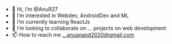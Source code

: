 - 👋 Hi, I’m @AnuR27
- 👀 I’m interested in Webdev, AndroidDev and ML
- 🌱 I’m currently learning ReactJs
- 💞️ I’m looking to collaborate on ... projects on web development
- 📫 How to reach me ...anuanand2020@gmail.com

<!---
AnuR27/AnuR27 is a ✨ special ✨ repository because its `README.md` (this file) appears on your GitHub profile.
You can click the Preview link to take a look at your changes.
--->
